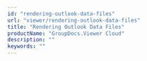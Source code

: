 ```yaml
---
id: "rendering-outlook-data-files"
url: "viewer/rendering-outlook-data-files"
title: "Rendering Outlook Data Files"
productName: "GroupDocs.Viewer Cloud"
description: ""
keywords: ""
---
```



